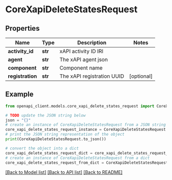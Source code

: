 # CoreXapiDeleteStatesRequest


## Properties

Name | Type | Description | Notes
------------ | ------------- | ------------- | -------------
**activity_id** | **str** | xAPI activity ID IRI | 
**agent** | **str** | The xAPI agent json | 
**component** | **str** | Component name | 
**registration** | **str** | The xAPI registration UUID | [optional] 

## Example

```python
from openapi_client.models.core_xapi_delete_states_request import CoreXapiDeleteStatesRequest

# TODO update the JSON string below
json = "{}"
# create an instance of CoreXapiDeleteStatesRequest from a JSON string
core_xapi_delete_states_request_instance = CoreXapiDeleteStatesRequest.from_json(json)
# print the JSON string representation of the object
print(CoreXapiDeleteStatesRequest.to_json())

# convert the object into a dict
core_xapi_delete_states_request_dict = core_xapi_delete_states_request_instance.to_dict()
# create an instance of CoreXapiDeleteStatesRequest from a dict
core_xapi_delete_states_request_from_dict = CoreXapiDeleteStatesRequest.from_dict(core_xapi_delete_states_request_dict)
```
[[Back to Model list]](../README.md#documentation-for-models) [[Back to API list]](../README.md#documentation-for-api-endpoints) [[Back to README]](../README.md)


